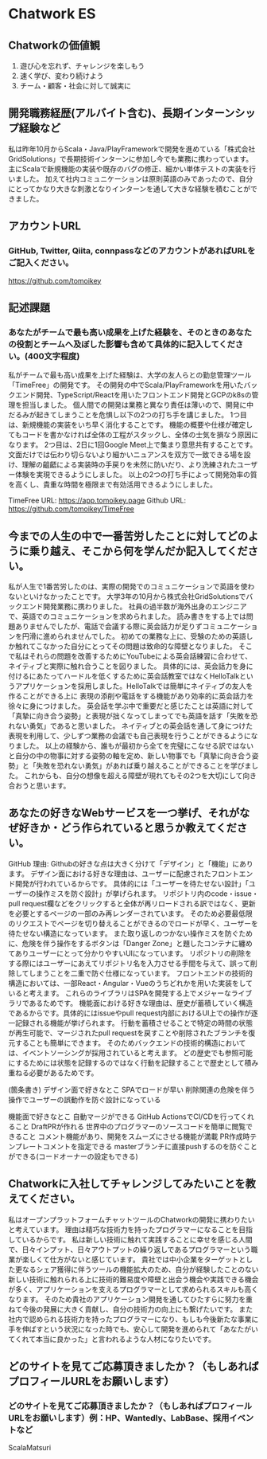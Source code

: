 # Chatwork ES
## Chatworkの価値観
1. 遊び心を忘れず、チャレンジを楽しもう
2. 速く学び、変わり続けよう
3. チーム・顧客・社会に対して誠実に

## 開発職務経歴(アルバイト含む)、長期インターンシップ経験など
私は昨年10月からScala・Java/PlayFrameworkで開発を進めている「株式会社GridSolutions」で長期技術インターンに参加し今でも業務に携わっています。
主にScalaで新規機能の実装や既存のバグの修正、細かい単体テストの実装を行いました。
加えて社内コミュニケーションは原則英語のみであったので、自分にとってかなり大きな刺激となりインターンを通して大きな経験を積むことができました。

## アカウントURL
### GitHub, Twitter, Qiita, connpassなどのアカウントがあればURLをご記入ください。
https://github.com/tomoikey

## 記述課題
### あなたがチームで最も高い成果を上げた経験を、そのときのあなたの役割とチームへ及ぼした影響も含めて具体的に記入してください。(400文字程度)
私がチームで最も高い成果を上げた経験は、大学の友人らとの勤怠管理ツール「TimeFree」の開発です。
その開発の中でScala/PlayFrameworkを用いたバックエンド開発、TypeScript/Reactを用いたフロントエンド開発とGCPのk8sの管理を担当しました。
個人間での開発は業務と異なり責任は薄いので、開発に中だるみが起きてしまうことを危惧し以下の2つの打ち手を講じました。
1つ目は、新規機能の実装をいち早く消化することです。
機能の概要や仕様が確定してもコードを書かなければ全体の工程がスタックし、全体の士気を損なう原因になります。
2つ目は、2日に1回Google Meet上で集まり意思共有することです。
文面だけでは伝わり切らないより細かいニュアンスを双方で一致できる場を設け、理解の齟齬による実装時の手戻りを未然に防いだり、より洗練されたユーザー体験を実現できるようにしました。
以上の2つの打ち手によって開発効率の質を高くし、貴重な時間を極限まで有効活用できるようにしました。

TimeFree 
URL: https://app.tomoikey.page
Github URL: https://github.com/tomoikey/TimeFree

## 今までの人生の中で一番苦労したことに対してどのように乗り越え、そこから何を学んだか記入してください。
私が人生で1番苦労したのは、実際の開発でのコミュニケーションで英語を使わないといけなかったことです。
大学3年の10月から株式会社GridSolutionsでバックエンド開発業務に携わりました。
社員の過半数が海外出身のエンジニアで、英語でのコミュニケーションを求められました。
読み書きをする上では問題ありませんでしたが、電話で会議する際に英会話力が足りずコミュニケーションを円滑に進められませんでした。
初めての業務な上に、受験のための英語しか触れてこなかった自分にとってその問題は致命的な障壁となりました。
そこで私はそれらの問題を改善するためにYouTubeによる英会話練習に合わせて、ネイティブと実際に触れ合うことを図りました。
具体的には、英会話力を身に付けるにあたってハードルを低くするために英会話教室ではなくHelloTalkというアプリケーションを採用しました。HelloTalkでは簡単にネイティブの友人を作ることができる上に
表現の添削や電話をする機能があり効率的に英会話力を徐々に身につけました。
英会話を学ぶ中で重要だと感じたことは英語に対して「真摯に向き合う姿勢」と表現が拙くなってしまってでも英語を話す「失敗を恐れない勇気」であると思いました。
ネイティブとの英会話を通して身につけた表現を利用して、少しずつ業務の会議でも自己表現を行うことができるようになりました。
以上の経験から、誰もが最初から全てを完璧にこなせる訳ではないと自分の中の物事に対する姿勢の軸を定め、新しい物事でも「真摯に向き合う姿勢」と「失敗を恐れない勇気」があれば乗り越えることができることを学びました。
これからも、自分の想像を超える障壁が現れてもその2つを大切にして向き合おうと思います。

## あなたの好きなWebサービスを一つ挙げ、それがなぜ好きか・どう作られていると思うか教えてください。
GitHub
理由:
Githubの好きな点は大きく分けて「デザイン」と「機能」にあります。
デザイン面における好きな理由は、ユーザーに配慮されたフロントエンド開発が行われているからです。
具体的には「ユーザーを待たせない設計」「ユーザーの操作ミスを防ぐ設計」が挙げられます。
リポジトリ内のcode・issue・pull request欄などをクリックすると全体が再リロードされる訳ではなく、更新を必要とするページの一部のみ再レンダーされています。
そのため必要最低限のリクエストでページを切り替えることができるのでロードが早く、ユーザーを待たせない構造になっています。
また取り返しのつかない操作ミスを防ぐために、危険を伴う操作をするボタンは「Danger Zone」と題したコンテナに纏めてありユーザーにとって分かりやすいUIになっています。
リポジトリの削除をする際にはユーザーにあえてリポジトリ名を入力させる手間を与えて、誤って削除してしまうことを二重で防ぐ仕様になっています。
フロントエンドの技術的構造においては、一部React・Angular・Vueのうちどれかを用いた実装をしていると考えます。
これらのライブラリはSPAを開発する上でメジャーなライブラリであるためです。
機能面における好きな理由は、歴史が蓄積していく構造であるからです。具体的にはissueやpull request内部におけるUI上での操作が逐一記録される機能が挙げられます。
行動を蓄積させることで特定の時間の状態が再生可能で、マージされたpull requestを戻すことや削除されたブランチを復元することも簡単にできます。
そのためバックエンドの技術的構造においては、イベントソーシングが採用されていると考えます。
どの歴史でも参照可能にするためには状態を記録するのではなく行動を記録することで歴史として積み重ねる必要があるためです。

(箇条書き)
デザイン面で好きなとこ
SPAでロードが早い
削除関連の危険を伴う操作でユーザーの誤動作を防ぐ設計になっている

機能面で好きなとこ
自動マージができる
GitHub ActionsでCI/CDを行ってくれること
DraftPRが作れる
世界中のプログラマーのソースコードを簡単に閲覧できること
コメント機能があり、開発をスムーズにさせる機能が満載
PR作成時テンプレートコメントを指定できる
masterブランチに直接pushするのを防ぐことができる(コードオーナーの設定もできる)


## Chatworkに入社してチャレンジしてみたいことを教えてください。
私はオープンプラットフォームチャットツールのChatworkの開発に携わりたいと考えています。
理由は精巧な技術力を持ったプログラマーになることを目指しているからです。
私は新しい技術に触れて実践することに幸せを感じる人間で、日々インプット、日々アウトプットの繰り返しであるプログラマーという職業が楽しくて仕方がないと感じています。
貴社では中小企業をターゲットとした更なるシェア獲得に伴うツールの機能拡大のため、自分が経験したことのない新しい技術に触れられる上に技術的難易度や障壁と出会う機会や実践できる機会が多く、アプリケーションを支えるプログラマーとして求められるスキルも高くなります。
そのため貴社のアプリケーション開発を通してひたすらに努力を重ねて今後の発展に大きく貢献し、自分の技術力の向上にも繋げたいです。
また社内で認められる技術力を持ったプログラマーになり、もしも今後新たな事業に手を伸ばすという状況になった時でも、安心して開発を進められて「あなたがいてくれて本当に良かった」と言われるような人材になりたいです。

## どのサイトを見てご応募頂きましたか？（もしあればプロフィールURLをお願いします）
### どのサイトを見てご応募頂きましたか？（もしあればプロフィールURLをお願いします）例：HP、Wantedly、LabBase、採用イベントなど
ScalaMatsuri